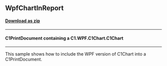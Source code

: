## WpfChartInReport
#### [Download as zip](https://grapecity.github.io/DownGit/#/home?url=https://github.com/GrapeCity/ComponentOne-WinForms-Samples/tree/master/NetFramework\Reports\C1Report.WPF\CS\WpfChartInReport)
____
#### C1PrintDocument containing a C1.WPF.C1Chart.C1Chart
____
This sample shows how to include the WPF version of C1Chart into a C1PrintDocument. 